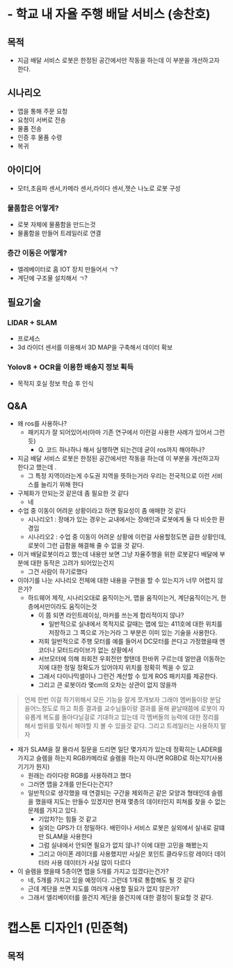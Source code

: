 # - 학교 내 자율 주행 배달 서비스 (송찬호)

## 목적
- 지금 배달 서비스 로봇은 한정된 공간에서만 작동을 하는데 이 부분을 개선하고자 한다.
## 시나리오
- 앱을 통해 주문 요청
- 요청이 서버로 전송
- 물품 전송
- 인증 후 물품 수령
- 복귀
## 아이디어
- 모터,초음파 센서,카메라 센서,라이다 센서,젯슨 나노로 로봇 구성
### 물품함은 어떻게?
- 로봇 자체에 물품함을 만드는것
- 물품함을 만들어 트레일러로 연결
### 층간 이동은 어떻게?
- 엘레베이터로 홈 IOT 장치 만들어서 ㄱ?
- 계단에 구조물 설치해서 ㄱ?
## 필요기술 
### LIDAR + SLAM
- 프로세스
- 3d 라이더 센서를 이용해서 3D MAP을 구축해서 데이터 확보
### Yolov8 + OCR을 이용한 배송지 정보 획득
- 목적지 호실 정보 학습 후 인식
## Q&A
- 왜 ros를 사용하나?
	- 패키지가 잘 되어있어서(아마 기존 연구에서 이런걸 사용한 사례가 있어서 그런 듯)
		- Q. 코드 하나하나 해서 실행하면 되는건데 굳이 ros까지 해야하나?
- 지금 배달 서비스 로봇은 한정된 공간에서만 작동을 하는데 이 부분을 개선하고자 한다고 했는데 .
	-  그 특정 지역이라는게 수도권 지역을 뜻하는거라 우리는 전국적으로 이런 서비스를 늘리기 위해 한다
- 구체화가 안되는것 같은데 좀 필요한 것 같다
	- 네
- 수업 중 이동이 어려운 상황이라고 하면 필요성이 좀 애매한 것 같다 
	- 시나리오1 : 장애가 있는 경우는 교내에서는 장애인과 로봇에게 둘 다 비슷한 환경임
	- 시나리오2 : 수업 중 이동이 어려운 상황에 이런걸 사용할정도면 급한 상황인데, 로봇이 그런 급함을 해결해 줄 수 없을 것 같다.
- 이거 배달로봇이라고 했는데 내용만 보면 그냥 자율주행을 위한 로봇같다 배달에 부분에 대한 동작은 고려가 되어있는건지
	- 그건 사람이 하기로했다
- 이야기를 나눈 시나리오 전체에 대한 내용을 구현을 할 수 있는지가 너무 어렵지 않은가?
	- 하드웨어 제작, 시나리오대로 움직이는거, 맵을 움직이는거, 계단움직이는거, 한층에서만이라도 움직이는것
		- 이 쯤 되면 라인트레이싱, 마커를 쓰는게 합리적이지 않나?
			- 일반적으로 실내에서 목적지로 갈때는 맵에 있는 411호에 대한 위치를 저장하고 그 쪽으로 가는거라 그 부분은 이미 있는 기술을 사용한다.
		- 저희 일반적으로 주행 모터를 예를 들어서 DC모터를 쓴다고 가정했을때 엔코더나 모터드라이브가 없는 상황에서
		- 서브모터에 의해 좌회전 우회전만 할탠데 한바퀴 구르는데 얼만큼 이동하는지에 대한 정밀 정확도가 있어야지 위치를 정확히 찍을 수 있고
		- 그래서 다이나믹셀이나 그런건 계산할 수 있게 ROS 패키지를 제공한다.
		- 그리고 큰 로봇이라 몇cm의 오차는 상관이 없지 않을까

>언제 한번 이걸 하기위해서 모든 기능을 잘게 쪼개보자 그래야 멤버들이랑 분담을어느정도로 하고 최종 결과를 교수님들이랑 결과를
올해 끝날때쯤에 로봇이 자유롭게 복도를 돌아다닐걸로 기대하고 있는데 
각 멤버들의 능력에 대한 정리를 해서 범위를 맞춰서 해야할 지 볼 수 있을것 같다. 그리고 트레일러는 사용하지 말자

- 제가 SLAM을 잘 몰라서 질문을 드리면 일단 몇가지가 있는데 정확히는 LADER를 가지고 슬렘을 하는지 RGB카메라로 슬렘을 하는지 아니면 RGBD로 하는지?(사용기기가 뭔지)
	-  원래는 라이다랑 RGB를 사용하려고 했다
	- 그러면 맵을 2개를 만든다는건지?
	- 일반적으로 생각했을 때 연결되는 구간을 제외하곤 같은 모양과 형태인데 슬렘을 했을때 지도는 만들수 있겠지만 현재 몇층의 데이터인지 피쳐를 찾을 수 없는 문제를 가지고 있다.
		- 기압차?는 힘들 것 같고 
		- 실외는 GPS가 더 정밀하다. 배민이나 서비스 로봇은 실외에서 실내로 갈떄만 SLAM을 사용한다
		- 그럼 실내에서 안되면 필요가 없지 않나? 이에 대한 고민을 해봤는지
		- 그리고 아이폰 레이더를 사용했지만 사실은 포인트 클라우드랑 레이더 데이터라 사용 데이터가 사실 많이 다르다
- 이 슬렘을 했을때 5층이면 맵을 5개를 가지고 있겠다는건가?
	- 네, 5개를 가지고 있을 예정이다. 그런데 1개로 통합해도 될 것 같다
	- 근데 계단을 쓰면 지도를 여러개 사용할 필요가 없지 않은가?
	- 그래서 엘리베이터를 쓸건지 계단을 쓸건지에 대한 결정이 필요할 것 같다.

# 캡스톤 디자인1 (민준혁)
## 목적




